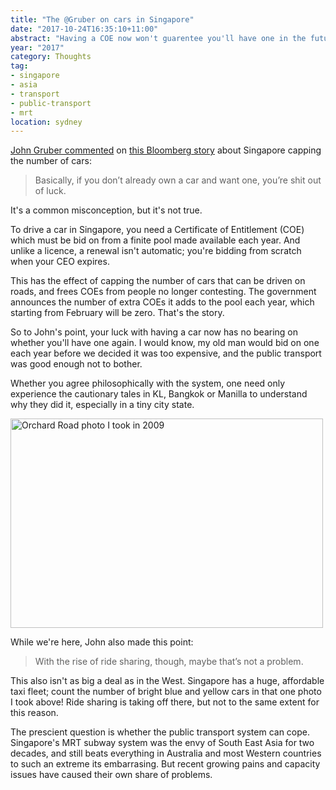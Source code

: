 ```yaml
---
title: "The @Gruber on cars in Singapore"
date: "2017-10-24T16:35:10+11:00"
abstract: "Having a COE now won't guarentee you'll have one in the future"
year: "2017"
category: Thoughts
tag:
- singapore
- asia
- transport
- public-transport
- mrt
location: sydney
---
```

[John Gruber commented] on [this Bloomberg story] about Singapore capping the number of cars:

> Basically, if you don’t already own a car and want one, you’re shit out of luck.

It's a common misconception, but it's not true.

To drive a car in Singapore, you need a Certificate of Entitlement (COE) which must be bid on from a finite pool made available each year. And unlike a licence, a renewal isn't automatic; you're bidding from scratch when your CEO expires.

This has the effect of capping the number of cars that can be driven on roads, and frees COEs from people no longer contesting. The government announces the number of extra COEs it adds to the pool each year, which starting from February will be zero. That's the story. 

So to John's point, your luck with having a car now has no bearing on whether you'll have one again. I would know, my old man would bid on one each year before we decided it was too expensive, and the public transport was good enough not to bother.

Whether you agree philosophically with the system, one need only experience the cautionary tales in KL, Bangkok or Manilla to understand why they did it, especially in a tiny city state.

<p><img src="https://farm3.staticflickr.com/2562/3709522212_bb458dc65b_z_d.jpg" alt="Orchard Road photo I took in 2009" style="width:500px; height:335px;" srcset="https://farm3.staticflickr.com/2562/3709522212_bb458dc65b_z_d.jpg 1x, https://farm3.staticflickr.com/2562/3709522212_bb458dc65b_b_d.jpg 2x" /></p>

While we're here, John also made this point:

> With the rise of ride sharing, though, maybe that’s not a problem.

This also isn't as big a deal as in the West. Singapore has a huge, affordable taxi fleet; count the number of bright blue and yellow cars in that one photo I took above! Ride sharing is taking off there, but not to the same extent for this reason.

The prescient question is whether the public transport system can cope. Singapore's MRT subway system was the envy of South East Asia for two decades, and still beats everything in Australia and most Western countries to such an extreme its embarrasing. But recent growing pains and capacity issues have caused their own share of problems.

[John Gruber commented]: https://daringfireball.net/linked/2017/10/23/singapore-cars
[this Bloomberg story]: https://www.bloomberg.com/news/articles/2017-10-23/singapore-to-stop-adding-cars-on-its-roads-from-february-2018

